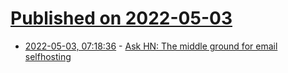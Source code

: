 # [Published on 2022-05-03](index.md)

* [2022-05-03, 07:18:36](https://news.ycombinator.com/item?id=31245625) - [Ask HN: The middle ground for email selfhosting](https://news.ycombinator.com/item?id=31245625)
